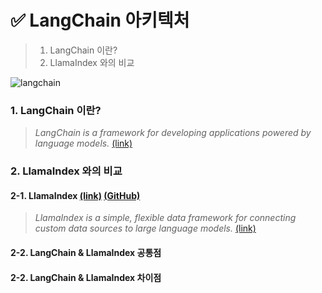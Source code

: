 # ✅ LangChain 아키텍처

> 1. LangChain 이란?
> 2. LlamaIndex 와의 비교


![langchain](https://github.com/code-sum/AI-TIL/assets/106902415/4aa6b2d8-5ec6-4ed4-8d73-5af4d5f08412)

### 1. LangChain 이란?
> _LangChain is a framework for developing applications powered by language models._ [(link)](https://python.langchain.com/docs/get_started/introduction)


### 2. LlamaIndex 와의 비교
#### 2-1. LlamaIndex [(link)](https://www.llamaindex.ai/) [(GitHub)](https://github.com/run-llama/llama_index)
> _LlamaIndex is a simple, flexible data framework for connecting custom data sources to large language models._ [(link)](https://www.llamaindex.ai/)


#### 2-2. LangChain & LlamaIndex 공통점
#### 2-2. LangChain & LlamaIndex 차이점

